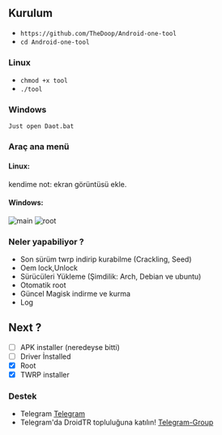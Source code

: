 ##  Kurulum

* ```https://github.com/TheDoop/Android-one-tool```
* ```cd Android-one-tool```

### Linux
* ```chmod +x tool```
* ```./tool```
### Windows
```Just open Daot.bat```


### Araç ana menü

#### Linux:
kendime not: ekran görüntüsü ekle.

#### Windows:
![main](https://github.com/TheDoop/Android-one-tool/blob/master/%C4%B0mages/main.PNG?raw=true)
![root](https://github.com/TheDoop/Android-one-tool/blob/master/%C4%B0mages/root.PNG?raw=true)

### Neler yapabiliyor ?
* Son sürüm twrp indirip kurabilme (Crackling, Seed)
* Oem lock,Unlock
* Sürücüleri Yükleme (Şimdilik: Arch, Debian ve ubuntu)
* Otomatik root
* Güncel Magisk indirme ve kurma
* Log

## Next ?
- [ ] APK installer (neredeyse bitti)
- [ ] Driver İnstalled
- [x] Root
- [x] TWRP installer

### Destek
* Telegram
[Telegram](http://t.me/F_Doop)
* Telegram'da DroidTR topluluğuna katılın!
[Telegram-Group](https://t.me/joinchat/droidtr)
